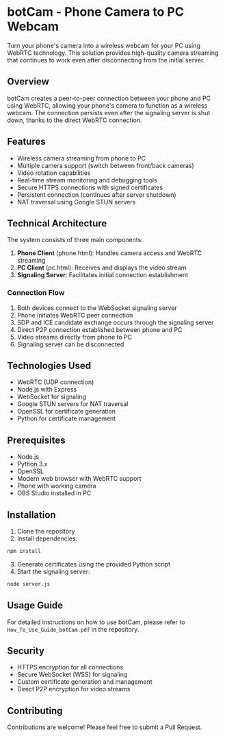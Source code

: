 # botCam - Phone Camera to PC Webcam

Turn your phone's camera into a wireless webcam for your PC using WebRTC technology. This solution provides high-quality camera streaming that continues to work even after disconnecting from the initial server.

## Overview

botCam creates a peer-to-peer connection between your phone and PC using WebRTC, allowing your phone's camera to function as a wireless webcam. The connection persists even after the signaling server is shut down, thanks to the direct WebRTC connection.

## Features

- Wireless camera streaming from phone to PC
- Multiple camera support (switch between front/back cameras)
- Video rotation capabilities
- Real-time stream monitoring and debugging tools
- Secure HTTPS connections with signed certificates
- Persistent connection (continues after server shutdown)
- NAT traversal using Google STUN servers

## Technical Architecture

The system consists of three main components:

1. **Phone Client** (phone.html): Handles camera access and WebRTC streaming
2. **PC Client** (pc.html): Receives and displays the video stream
3. **Signaling Server**: Facilitates initial connection establishment

### Connection Flow

1. Both devices connect to the WebSocket signaling server
2. Phone initiates WebRTC peer connection
3. SDP and ICE candidate exchange occurs through the signaling server
4. Direct P2P connection established between phone and PC
5. Video streams directly from phone to PC
6. Signaling server can be disconnected

## Technologies Used

- WebRTC (UDP connection)
- Node.js with Express
- WebSocket for signaling
- Google STUN servers for NAT traversal
- OpenSSL for certificate generation
- Python for certificate management

## Prerequisites

- Node.js
- Python 3.x
- OpenSSL
- Modern web browser with WebRTC support
- Phone with working camera
- OBS Studio installed in PC

## Installation

1. Clone the repository
2. Install dependencies:

```bash
npm install
```

3. Generate certificates using the provided Python script
4. Start the signaling server:

```bash
node server.js
```

## Usage Guide

For detailed instructions on how to use botCam, please refer to `How_To_Use_Guide_botCam.pdf` in the repository.

## Security

- HTTPS encryption for all connections
- Secure WebSocket (WSS) for signaling
- Custom certificate generation and management
- Direct P2P encryption for video streams

## Contributing

Contributions are welcome! Please feel free to submit a Pull Request.
